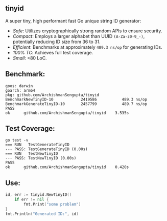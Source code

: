 ##  tinyid
A super tiny, high performant fast Go unique string ID generator:

- *Safe*: Utilizes cryptographically strong random APIs to ensure security.
- *Compact*: Employs a larger alphabet than UUID ```(A-Za-z0-9_-)```, potentially reducing ID size from 36 to 31.
- *Efficient*: Benchmarks at approximately ```489.3 ns/op``` for generating IDs.
- *100% TC*: Achieves full test coverage.
- *Small*: <80 LoC.
## Benchmark:
```
goos: darwin
goarch: arm64
pkg: github.com/ArchishmanSengupta/tinyid
BenchmarkNewTinyID-10         	 2419586	       489.3 ns/op
BenchmarkGenerateTinyID-10    	 2457799	       489.7 ns/op
PASS
ok  	github.com/ArchishmanSengupta/tinyid	3.535s
```

## Test Coverage:
```
go test -v
=== RUN   TestGenerateTinyID
--- PASS: TestGenerateTinyID (0.00s)
=== RUN   TestNewTinyID
--- PASS: TestNewTinyID (0.00s)
PASS
ok  	github.com/ArchishmanSengupta/tinyid	0.420s
```

## Use:
```go
id, err := tinyid.NewTinyID()
	if err != nil {
		fmt.Print("some problem")
}
fmt.Println("Generated ID:", id)
```
